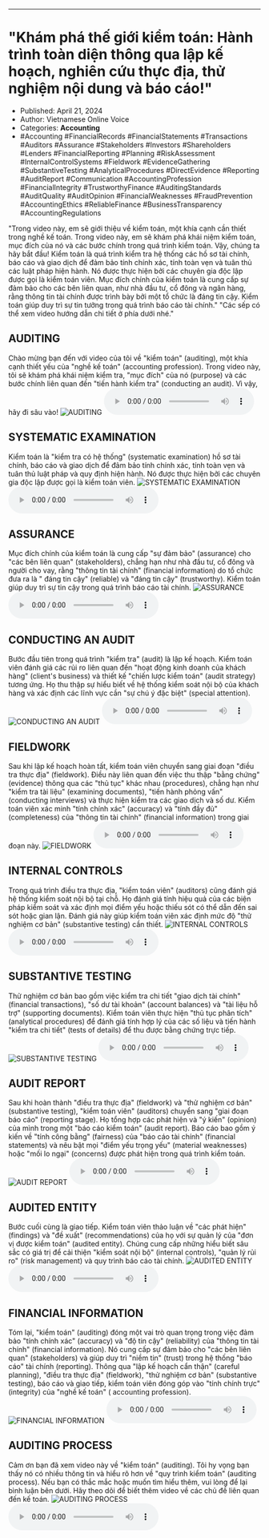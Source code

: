 
---

# \"Khám phá thế giới kiểm toán: Hành trình toàn diện thông qua lập kế hoạch, nghiên cứu thực địa, thử nghiệm nội dung và báo cáo!\"

- Published: April 21, 2024
- Author: Vietnamese Online Voice
- Categories: **Accounting**
- #Accounting #FinancialRecords #FinancialStatements #Transactions #Auditors #Assurance #Stakeholders #Investors #Shareholders #Lenders #FinancialReporting #Planning #RiskAssessment #InternalControlSystems #Fieldwork #EvidenceGathering #SubstantiveTesting #AnalyticalProcedures #DirectEvidence #Reporting #AuditReport #Communication #AccountingProfession #FinancialIntegrity #TrustworthyFinance #AuditingStandards #AuditQuality #AuditOpinion #FinancialWeaknesses #FraudPrevention #AccountingEthics #ReliableFinance #BusinessTransparency #AccountingRegulations

"Trong video này, em sẽ giới thiệu về kiểm toán, một khía cạnh cần thiết trong nghề kế toán. Trong video này, em sẽ khám phá khái niệm kiểm toán, mục đích của nó và các bước chính trong quá trình kiểm toán. Vậy, chúng ta hãy bắt đầu! Kiểm toán là quá trình kiểm tra hệ thống các hồ sơ tài chính, báo cáo và giao dịch để đảm bảo tính chính xác, tính toàn vẹn và tuân thủ các luật pháp hiện hành. Nó được thực hiện bởi các chuyên gia độc lập được gọi là kiểm toán viên. Mục đích chính của kiểm toán là cung cấp sự đảm bảo cho các bên liên quan, như nhà đầu tư, cổ đông và ngân hàng, rằng thông tin tài chính được trình bày bởi một tổ chức là đáng tin cậy. Kiểm toán giúp duy trì sự tin tưởng trong quá trình báo cáo tài chính." "Các sếp có thể xem video hướng dẫn chi tiết ở phía dưới nhé."


## AUDITING

Chào mừng bạn đến với video của tôi về "kiểm toán" (auditing), một khía cạnh thiết yếu của "nghề kế toán" (accounting profession). Trong video này, tôi sẽ khám phá khái niệm kiểm tra, "mục đích" của nó (purpose) và các bước chính liên quan đến "tiến hành kiểm tra" (conducting an audit). Vì vậy, hãy đi sâu vào!
![AUDITING](https://http-archiver-apis-production-80.schnworks.com/storage/images/transitions/2024-04-21/transition--16146512267-Montserrat-Black-4A148C.jpg)
<audio controls>
    <source src="https://http-archiver-apis-production-80.schnworks.com/storage/audio/file-23256688987.mp3" type="audio/mpeg">
</audio>



## SYSTEMATIC EXAMINATION

Kiểm toán là "kiểm tra có hệ thống" (systematic examination) hồ sơ tài chính, báo cáo và giao dịch để đảm bảo tính chính xác, tính toàn vẹn và tuân thủ luật pháp và quy định hiện hành. Nó được thực hiện bởi các chuyên gia độc lập được gọi là kiểm toán viên.
![SYSTEMATIC EXAMINATION](https://http-archiver-apis-production-80.schnworks.com/storage/images/transitions/2024-04-21/transition-26770871533-Montserrat-Regular-9C27B0.jpg)
<audio controls>
    <source src="https://http-archiver-apis-production-80.schnworks.com/storage/audio/file-21314631660.mp3" type="audio/mpeg">
</audio>



## ASSURANCE

Mục đích chính của kiểm toán là cung cấp "sự đảm bảo" (assurance) cho "các bên liên quan" (stakeholders), chẳng hạn như nhà đầu tư, cổ đông và người cho vay, rằng "thông tin tài chính" (financial information) do tổ chức đưa ra là " đáng tin cậy" (reliable) và "đáng tin cậy" (trustworthy). Kiểm toán giúp duy trì sự tin cậy trong quá trình báo cáo tài chính.
![ASSURANCE](https://http-archiver-apis-production-80.schnworks.com/storage/images/transitions/2024-04-21/transition--1226877942-Montserrat-ExtraBold-283593.jpg)
<audio controls>
    <source src="https://http-archiver-apis-production-80.schnworks.com/storage/audio/file-39540896038.mp3" type="audio/mpeg">
</audio>



## CONDUCTING AN AUDIT

Bước đầu tiên trong quá trình "kiểm tra" (audit) là lập kế hoạch. Kiểm toán viên đánh giá các rủi ro liên quan đến "hoạt động kinh doanh của khách hàng" (client's business) và thiết kế "chiến lược kiểm toán" (audit strategy) tương ứng. Họ thu thập sự hiểu biết về hệ thống kiểm soát nội bộ của khách hàng và xác định các lĩnh vực cần "sự chú ý đặc biệt" (special attention).
![CONDUCTING AN AUDIT](https://http-archiver-apis-production-80.schnworks.com/storage/images/transitions/2024-04-21/transition--36770023676-Montserrat-Thin-673AB7.jpg)
<audio controls>
    <source src="https://http-archiver-apis-production-80.schnworks.com/storage/audio/file-28783028043.mp3" type="audio/mpeg">
</audio>



## FIELDWORK

Sau khi lập kế hoạch hoàn tất, kiểm toán viên chuyển sang giai đoạn "điều tra thực địa" (fieldwork). Điều này liên quan đến việc thu thập "bằng chứng" (evidence) thông qua các "thủ tục" khác nhau (procedures), chẳng hạn như "kiểm tra tài liệu" (examining documents), "tiến hành phỏng vấn" (conducting interviews) và thực hiện kiểm tra các giao dịch và số dư. Kiểm toán viên xác minh "tính chính xác" (accuracy) và "tính đầy đủ" (completeness) của "thông tin tài chính" (financial information) trong giai đoạn này.
![FIELDWORK](https://http-archiver-apis-production-80.schnworks.com/storage/images/transitions/2024-04-21/transition-21620452082-Montserrat-ExtraBold-004895.jpg)
<audio controls>
    <source src="https://http-archiver-apis-production-80.schnworks.com/storage/audio/file-38649402379.mp3" type="audio/mpeg">
</audio>



## INTERNAL CONTROLS

Trong quá trình điều tra thực địa, "kiểm toán viên" (auditors) cũng đánh giá hệ thống kiểm soát nội bộ tại chỗ. Họ đánh giá tính hiệu quả của các biện pháp kiểm soát và xác định mọi điểm yếu hoặc thiếu sót có thể dẫn đến sai sót hoặc gian lận. Đánh giá này giúp kiểm toán viên xác định mức độ "thử nghiệm cơ bản" (substantive testing) cần thiết.
![INTERNAL CONTROLS](https://http-archiver-apis-production-80.schnworks.com/storage/images/transitions/2024-04-21/transition--30648608603-Montserrat-Thin-283593.jpg)
<audio controls>
    <source src="https://http-archiver-apis-production-80.schnworks.com/storage/audio/file-14387971873.mp3" type="audio/mpeg">
</audio>



## SUBSTANTIVE TESTING

Thử nghiệm cơ bản bao gồm việc kiểm tra chi tiết "giao dịch tài chính" (financial transactions), "số dư tài khoản" (account balances) và "tài liệu hỗ trợ" (supporting documents). Kiểm toán viên thực hiện "thủ tục phân tích" (analytical procedures) để đánh giá tính hợp lý của các số liệu và tiến hành "kiểm tra chi tiết" (tests of details) để thu được bằng chứng trực tiếp.
![SUBSTANTIVE TESTING](https://http-archiver-apis-production-80.schnworks.com/storage/images/transitions/2024-04-21/transition-20915240767-Montserrat-Bold-004895.jpg)
<audio controls>
    <source src="https://http-archiver-apis-production-80.schnworks.com/storage/audio/file-25224759957.mp3" type="audio/mpeg">
</audio>



## AUDIT REPORT

Sau khi hoàn thành "điều tra thực địa" (fieldwork) và "thử nghiệm cơ bản" (substantive testing), "kiểm toán viên" (auditors) chuyển sang "giai đoạn báo cáo" (reporting stage). Họ tổng hợp các phát hiện và "ý kiến" (opinion) của mình trong một "báo cáo kiểm toán" (audit report). Báo cáo bao gồm ý kiến ​​về "tính công bằng" (fairness) của "báo cáo tài chính" (financial statements) và nêu bật mọi "điểm yếu trọng yếu" (material weaknesses) hoặc "mối lo ngại" (concerns) được phát hiện trong quá trình kiểm toán.
![AUDIT REPORT](https://http-archiver-apis-production-80.schnworks.com/storage/images/transitions/2024-04-21/transition--3791983461-Montserrat-Thin-512DA8.jpg)
<audio controls>
    <source src="https://http-archiver-apis-production-80.schnworks.com/storage/audio/file-21047610278.mp3" type="audio/mpeg">
</audio>



## AUDITED ENTITY

Bước cuối cùng là giao tiếp. Kiểm toán viên thảo luận về "các phát hiện" (findings) và "đề xuất" (recommendations) của họ với sự quản lý của "đơn vị được kiểm toán" (audited entity). Chúng cung cấp những hiểu biết sâu sắc có giá trị để cải thiện "kiểm soát nội bộ" (internal controls), "quản lý rủi ro" (risk management) và quy trình báo cáo tài chính.
![AUDITED ENTITY](https://http-archiver-apis-production-80.schnworks.com/storage/images/transitions/2024-04-21/transition--16067309223-Montserrat-Regular-7B1FA2.jpg)
<audio controls>
    <source src="https://http-archiver-apis-production-80.schnworks.com/storage/audio/file-12113149982.mp3" type="audio/mpeg">
</audio>



## FINANCIAL INFORMATION

Tóm lại, "kiểm toán" (auditing) đóng một vai trò quan trọng trong việc đảm bảo "tính chính xác" (accuracy) và "độ tin cậy" (reliability) của "thông tin tài chính" (financial information). Nó cung cấp sự đảm bảo cho "các bên liên quan" (stakeholders) và giúp duy trì "niềm tin" (trust) trong hệ thống "báo cáo" tài chính (reporting). Thông qua "lập kế hoạch cẩn thận" (careful planning), "điều tra thực địa" (fieldwork), "thử nghiệm cơ bản" (substantive testing), báo cáo và giao tiếp, kiểm toán viên đóng góp vào "tính chính trực" (integrity) của "nghề kế toán" ( accounting profession).
![FINANCIAL INFORMATION](https://http-archiver-apis-production-80.schnworks.com/storage/images/transitions/2024-04-21/transition--40364442110-Montserrat-Regular-303F9F.jpg)
<audio controls>
    <source src="https://http-archiver-apis-production-80.schnworks.com/storage/audio/file-21936009907.mp3" type="audio/mpeg">
</audio>



## AUDITING PROCESS

Cảm ơn bạn đã xem video này về "kiểm toán" (auditing). Tôi hy vọng bạn thấy nó có nhiều thông tin và hiểu rõ hơn về "quy trình kiểm toán" (auditing process). Nếu bạn có thắc mắc hoặc muốn tìm hiểu thêm, vui lòng để lại bình luận bên dưới. Hãy theo dõi để biết thêm video về các chủ đề liên quan đến kế toán.
![AUDITING PROCESS](https://http-archiver-apis-production-80.schnworks.com/storage/images/transitions/2024-04-21/transition--3735933202-Montserrat-Medium-303F9F.jpg)
<audio controls>
    <source src="https://http-archiver-apis-production-80.schnworks.com/storage/audio/file-8877871300.mp3" type="audio/mpeg">
</audio>

